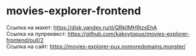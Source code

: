 # movies-explorer-frontend

Ссылка на макет: https://disk.yandex.ru/d/QRklIMH9izsEhA  
Ссылка на пулреквест: https://github.com/kakoytopux/movies-explorer-frontend/pull/2  
Ссылка на сайт: https://movies-explorer-pux.nomoredomains.monster/